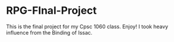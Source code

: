 # RPG-FInal-Project
This is the final project for my Cpsc 1060 class. Enjoy!
I took heavy influence from the Binding of Issac.
